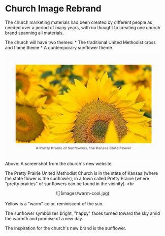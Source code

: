 # Church Image Rebrand

The church marketing materials had been created by different people as needed over a period of many years, with no thought to creating one church brand spanning all materials.

The church will have two themes:
* 
The traditional United Methodist cross and flame theme
* 
A contemporary sunflower theme

![](images/website-sunflowers.png)
<br>
Above: A screenshot from the church's new website

The Pretty Prairie United Methodist Church is in the state of Kansas (where the state flower is the sunflower), in a town called Pretty Prairie (where "pretty prairies" of sunflowers can be found in the vicinity). 
<br
<center>
![](images/warm-cool.jpg)
</center>
<br>
Yellow is a "warm" color, reminiscent of the sun. 

The sunflower symbolizes bright, "happy" faces turned toward the sky amid the warmth and promise of a new day.

The inspiration for the church's new brand is the sunflower.
